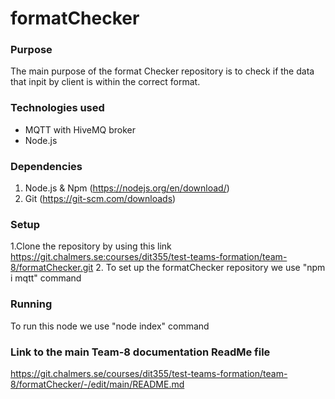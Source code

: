# formatChecker

### Purpose
The main purpose of the format Checker  repository is to check if the data that inpit by client is within the correct format. 


### Technologies used
*  MQTT with HiveMQ broker
*  Node.js

### Dependencies
1. Node.js & Npm (https://nodejs.org/en/download/)
2. Git (https://git-scm.com/downloads)

### Setup
1.Clone the repository by using this link
 https://git.chalmers.se:courses/dit355/test-teams-formation/team-8/formatChecker.git
2. To set up the formatChecker repository we use "npm i mqtt" command

### Running
   To run this node we use "node index" command

### Link to the main Team-8 documentation ReadMe file  

https://git.chalmers.se/courses/dit355/test-teams-formation/team-8/formatChecker/-/edit/main/README.md

